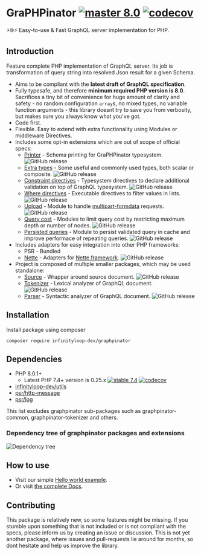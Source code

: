 # GraPHPinator [![master 8.0](https://github.com/infinityloop-dev/graphpinator/workflows/PHP/badge.svg?branch=master)](https://github.com/infinityloop-dev/graphpinator/actions?query=branch%3Amaster) [![codecov](https://codecov.io/gh/infinityloop-dev/graphpinator/branch/master/graph/badge.svg)](https://codecov.io/gh/infinityloop-dev/graphpinator)

:zap::globe_with_meridians::zap: Easy-to-use & Fast GraphQL server implementation for PHP.

## Introduction

Feature complete PHP implementation of GraphQL server. Its job is transformation of query string into resolved Json result for a given Schema. 

- Aims to be compliant with the **latest draft of GraphQL specification**.
- Fully typesafe, and therefore **minimum required PHP version is 8.0**. Sacrifices a tiny bit of convenience for huge amount of clarity and safety - no random configuration `array`s, no mixed types, no variable function arguments - this library doesnt try to save you from verbosity, but makes sure you always know what you've got.
- Code first.
- Flexible. Easy to extend with extra functionality using Modules or middleware Directives.
- Includes some opt-in extensions which are out of scope of official specs:
    - [Printer](https://github.com/infinityloop-dev/graphpinator-printer) - Schema printing for GraPHPinator typesystem. ![GitHub release](https://img.shields.io/github/v/release/infinityloop-dev/graphpinator-printer?label=version)
    - [Extra types](https://github.com/infinityloop-dev/graphpinator-extra-types) - Some useful and commonly used types, both scalar or composite. ![GitHub release](https://img.shields.io/github/v/release/infinityloop-dev/graphpinator-extra-types?label=version)
    - [Constraint directives](https://github.com/infinityloop-dev/graphpinator-constraint-directives) - Typesystem directives to declare additional validation on top of GraphQL typesystem. ![GitHub release](https://img.shields.io/github/v/release/infinityloop-dev/graphpinator-constraint-directives?label=version)
    - [Where directives](https://github.com/infinityloop-dev/graphpinator-where-directives) - Executable directives to filter values in lists. ![GitHub release](https://img.shields.io/github/v/release/infinityloop-dev/graphpinator-where-directives?label=version)
    - [Upload](https://github.com/infinityloop-dev/graphpinator-upload) - Module to handle [multipart-formdata](https://github.com/jaydenseric/graphql-multipart-request-spec) requests. ![GitHub release](https://img.shields.io/github/v/release/infinityloop-dev/graphpinator-upload?label=version)
    - [Query cost](https://github.com/infinityloop-dev/graphpinator-query-cost) - Modules to limit query cost by restricting maximum depth or number of nodes. ![GitHub release](https://img.shields.io/github/v/release/infinityloop-dev/graphpinator-query-cost?label=version)
    - [Persisted queries](https://github.com/infinityloop-dev/graphpinator-persisted-queries) - Module to persist validated query in cache and improve performace of repeating queries. ![GitHub release](https://img.shields.io/github/v/release/infinityloop-dev/graphpinator-persisted-queries?label=version)
- Includes adapters for easy integration into other PHP frameworks:
    - PSR - Bundled
    - [Nette](https://github.com/infinityloop-dev/graphpinator-nette) - Adapters for [Nette framework](https://nette.org/). ![GitHub release](https://img.shields.io/github/v/release/infinityloop-dev/graphpinator-nette?label=version)
- Project is composed of multiple smaller packages, which may be used standalone:
    - [Source](https://github.com/infinityloop-dev/graphpinator-source) - Wrapper around source document. ![GitHub release](https://img.shields.io/github/v/release/infinityloop-dev/graphpinator-source?label=version)
    - [Tokenizer](https://github.com/infinityloop-dev/graphpinator-tokenizer) - Lexical analyzer of GraphQL document. ![GitHub release](https://img.shields.io/github/v/release/infinityloop-dev/graphpinator-tokenizer?label=version)
    - [Parser](https://github.com/infinityloop-dev/graphpinator-parser) - Syntactic analyzer of GraphQL document. ![GitHub release](https://img.shields.io/github/v/release/infinityloop-dev/graphpinator-parser?label=version)

## Installation

Install package using composer

```composer require infinityloop-dev/graphpinator```

## Dependencies

- PHP 8.0.1+ 
    - Latest PHP 7.4+ version is 0.25.x [![stable 7.4](https://github.com/infinityloop-dev/graphpinator/workflows/PHP/badge.svg?branch=php74_bugfixes)](https://github.com/infinityloop-dev/graphpinator/actions?query=branch%3Aphp74_bugfixes) [![codecov](https://codecov.io/gh/infinityloop-dev/graphpinator/branch/php74_bugfixes/graph/badge.svg)](https://codecov.io/gh/infinityloop-dev/graphpinator)
- [infinityloop-dev/utils](https://github.com/infinityloop-dev/utils)
- [psr/http-message](https://github.com/php-fig/http-message)
- [psr/log](https://github.com/php-fig/log)

This list excludes graphpinator sub-packages such as graphpinator-common, graphpinator-tokenizer and others.

### Dependency tree of graphpinator packages and extensions

![Dependency tree](docs/dependency_diagram.svg)

## How to use

- Visit our simple [Hello world example](https://github.com/infinityloop-dev/graphpinator/blob/master/docs/examples/HelloWorld.md).
- Or visit [the complete Docs](https://github.com/infinityloop-dev/graphpinator/blob/master/docs/README.md).

## Contributing

This package is relatively new, so some features might be missing. If you stumble upon something that is not included or is not compliant with the specs, please inform us by creating an issue or discussion. This is not yet another package, where issues and pull-requests lie around for months, so dont hesitate and help us improve the library.
